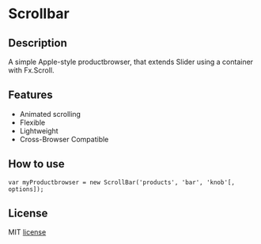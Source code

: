 Scrollbar
=========

Description
-----------
A simple Apple-style productbrowser, that extends Slider using a container with Fx.Scroll.

Features
--------

 * Animated scrolling
 * Flexible
 * Lightweight
 * Cross-Browser Compatible

How to use
----------

	var myProductbrowser = new ScrollBar('products', 'bar', 'knob'[, options]);

License
-------

MIT [license](master/LICENSE)
